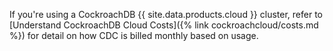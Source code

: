 If you're using a CockroachDB {{ site.data.products.cloud }} cluster, refer to [Understand CockroachDB Cloud Costs]({% link cockroachcloud/costs.md %}) for detail on how CDC is billed monthly based on usage.